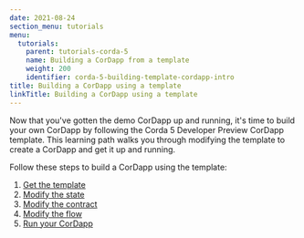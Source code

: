 ```yaml
---
date: 2021-08-24
section_menu: tutorials
menu:
  tutorials:
    parent: tutorials-corda-5
    name: Building a CorDapp from a template
    weight: 200
    identifier: corda-5-building-template-cordapp-intro
title: Building a CorDapp using a template
linkTitle: Building a CorDapp using a template
---
```


Now that you've gotten the demo CorDapp up and running, it's time to build your own CorDapp by following the Corda 5 Developer Preview CorDapp template. This learning path walks you through modifying the template to create a CorDapp and get it up and running.

Follow these steps to build a CorDapp using the template:

1. [Get the template](get-template.md)
2. [Modify the state](modify-state.md)
3. [Modify the contract](modify-contract.md)
4. [Modify the flow](modify-flow.md)
5. [Run your CorDapp](run-cordapp.md)
